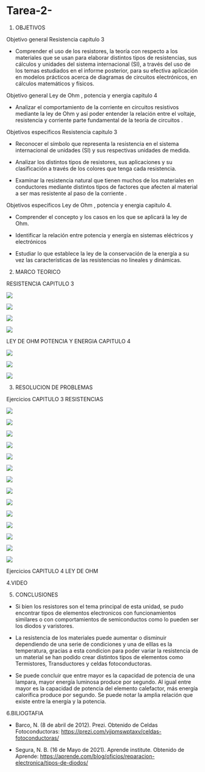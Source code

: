 # Tarea-2-

1. OBJETIVOS

Objetivo general  Resistencia capitulo 3

- Comprender el uso de los resistores, la teoría con respecto a los materiales que se usan para elaborar distintos tipos de resistencias, sus cálculos y unidades del sistema internacional (SI), a través del uso de los temas estudiados en el informe posterior, para su efectiva aplicación en modelos prácticos acerca de diagramas de circuitos electrónicos, en cálculos matemáticos y físicos.

Objetivo general Ley de Ohm , potencia y energia capitulo 4 

- Analizar el comportamiento de la corriente en circuitos resistivos mediante la ley de Ohm y así poder entender la relación entre el voltaje, resistencia y corriente parte fundamental de la teoría de circuitos .

Objetivos especificos Resistencia capitulo 3

- Reconocer el símbolo que representa la resistencia en el sistema internacional de unidades (SI) y sus respectivas unidades de medida.

- Analizar los distintos tipos de resistores, sus aplicaciones y su clasificación a través de los colores que tenga cada resistencia.

- Examinar la resistencia natural que tienen muchos de los materiales en conductores mediante distintos tipos de factores que afecten al material a ser mas resistente al paso de la corriente .

Objetivos especificos Ley de Ohm , potencia y energia capitulo 4.

- Comprender el concepto y los  casos en los que se aplicará la ley de Ohm. 

- Identificar la relación entre potencia y energía en sistemas eléctricos y electrónicos 

-  Estudiar lo que establece la ley de la conservación de la energía a su vez las características de las resistencias no lineales y dinámicas. 

2. MARCO TEORICO

RESISTENCIA CAPITULO 3

![](https://user-images.githubusercontent.com/84397282/120918373-cbf36300-c679-11eb-99bb-003f792da64e.jpg)

![](https://user-images.githubusercontent.com/84397282/120918374-cc8bf980-c679-11eb-8ce6-1a968087dc8d.jpg)

![](https://user-images.githubusercontent.com/84397282/120918377-cc8bf980-c679-11eb-87a9-8ceec75b53c5.jpg)

![](https://user-images.githubusercontent.com/84397282/120918378-cc8bf980-c679-11eb-9594-a5ab66b1b8f1.jpg)

LEY DE OHM POTENCIA Y ENERGIA CAPITULO 4 

![](https://user-images.githubusercontent.com/84998013/121100407-63160300-c7bf-11eb-8cc4-1a0919dbe445.png)

![](https://user-images.githubusercontent.com/84998013/121100472-880a7600-c7bf-11eb-969a-44ab3ad15540.png)

![](https://user-images.githubusercontent.com/84998005/121119699-b9943900-c7e1-11eb-9ad4-94a71c89a2fb.png)










3. RESOLUCION DE PROBLEMAS

Ejercicios CAPITULO 3 RESISTENCIAS 

![](https://user-images.githubusercontent.com/84397282/120944545-b7a37a80-c6fa-11eb-8423-2421df2ba299.jpg)

![](https://user-images.githubusercontent.com/84397282/120944546-b83c1100-c6fa-11eb-8634-011fa3e05456.jpg)

![](https://user-images.githubusercontent.com/84397282/120944547-b8d4a780-c6fa-11eb-8e56-fb57ad8e1c3e.jpg) 

![](https://user-images.githubusercontent.com/84397282/121107185-16392900-c7cd-11eb-9a0c-2ada2e974c96.jpg)

![](https://user-images.githubusercontent.com/84397282/121107188-176a5600-c7cd-11eb-91e2-d5ee473417bd.jpg)

![](https://user-images.githubusercontent.com/84397282/121107192-176a5600-c7cd-11eb-84e9-21bbe750c842.jpg)

![](https://user-images.githubusercontent.com/84998013/121109175-a9c02900-c7d0-11eb-9834-3390a254e4ac.png)

![](https://user-images.githubusercontent.com/84998013/121109296-e3912f80-c7d0-11eb-8c70-685522cc1a0c.png)

![](https://user-images.githubusercontent.com/84998013/121109370-0c192980-c7d1-11eb-9eeb-97a8343cb6f1.png)

![](https://user-images.githubusercontent.com/84998013/121109478-4682c680-c7d1-11eb-89ed-6356f3f32fab.png)

![](https://user-images.githubusercontent.com/84998005/121110985-bf831d80-c7d3-11eb-98c6-74c40bc87534.png)

![](https://user-images.githubusercontent.com/84998005/121111007-c7db5880-c7d3-11eb-9213-1f6de56a6fc5.png)

![](https://user-images.githubusercontent.com/84998005/121111003-c6119500-c7d3-11eb-9922-be474270125a.png)

![](https://user-images.githubusercontent.com/84998005/121111000-c578fe80-c7d3-11eb-97ec-e879ddd46d5e.png)

Ejercicios CAPITULO 4 LEY DE OHM 








4.VIDEO






5. CONCLUSIONES

- Si bien los resistores son el tema principal de esta unidad, se pudo encontrar tipos de elementos electronicos con funcionamientos similares o con comportamientos de semiconductos como lo pueden ser  los diodos y varistores.

- La resistencia de los materiales puede aumentar o disminuir dependiendo de una serie de condiciones y una de elllas es la temperatura, gracias a esta condicion para poder variar la resistencia de un material se han podido crear distintos tipos de elementos como Termistores, Transductores y celdas fotoconductoras.

- Se puede concluir que entre mayor es la capacidad de potencia de una lampara, mayor energía luminosa produce por segundo. Al igual entre mayor es la capacidad de potencia del elemento calefactor, más energía calorífica produce por segundo. Se puede notar la amplia relación que existe entre la energía y la potencia.


6.BILIOGTAFIA

- Barco, N. (8 de abril de 2012). Prezi. Obtenido de Celdas Fotoconductoras: https://prezi.com/vjjpmswptaxv/celdas-fotoconductoras/

- Segura, N. B. (16 de Mayo de 2021). Aprende institute. Obtenido de Aprende: https://aprende.com/blog/oficios/reparacion-electronica/tipos-de-diodos/
